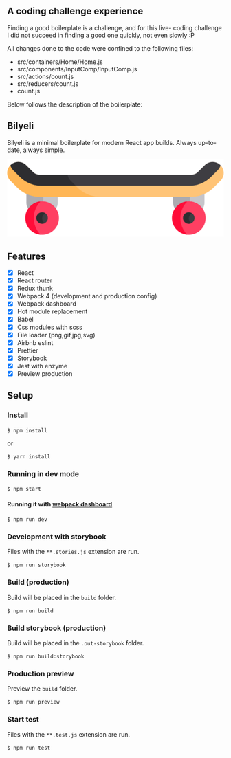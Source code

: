 ## A coding challenge experience
Finding a good boilerplate is a challenge, and for this live- coding challenge I did not succeed in finding a good one quickly, not even slowly :P


All changes done to the code were confined to the following files:
- src/containers/Home/Home.js
- src/components/InputComp/InputComp.js
- src/actions/count.js
- src/reducers/count.js
- count.js


Below follows the description of the boilerplate:

## Bilyeli

Bilyeli is a minimal boilerplate for modern React app builds. Always up-to-date, always simple.

<p align="center">
  <img src="src/assets/img/logo.svg" alt="Bilyeli" />
</p>

## Features

- [x] React
- [x] React router
- [x] Redux thunk
- [x] Webpack 4 (development and production config)
- [x] Webpack dashboard
- [x] Hot module replacement
- [x] Babel
- [x] Css modules with scss
- [x] File loader (png,gif,jpg,svg)
- [x] Airbnb eslint
- [x] Prettier
- [x] Storybook
- [x] Jest with enzyme
- [x] Preview production

## Setup

### Install

```
$ npm install
```

or

```
$ yarn install
```

### Running in dev mode

```
$ npm start
```

#### Running it with [webpack dashboard](https://github.com/FormidableLabs/webpack-dashboard)

```
$ npm run dev
```

### Development with storybook

Files with the `**.stories.js` extension are run.

```
$ npm run storybook
```

### Build (production)

Build will be placed in the `build` folder.

```
$ npm run build
```

### Build storybook (production)

Build will be placed in the `.out-storybook` folder.

```
$ npm run build:storybook
```

### Production preview

Preview the `build` folder.

```
$ npm run preview
```

### Start test

Files with the `**.test.js` extension are run.

```
$ npm run test
```
